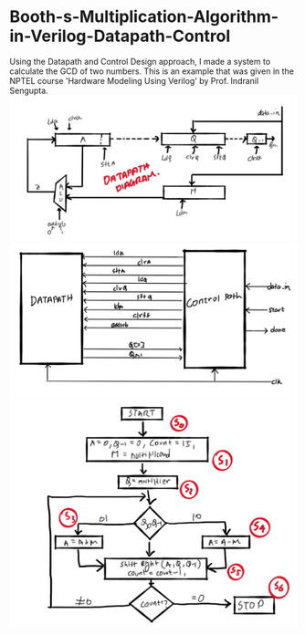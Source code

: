 # Booth-s-Multiplication-Algorithm-in-Verilog-Datapath-Control
Using the Datapath and Control Design approach, I made a system to calculate the GCD of two numbers. This is an example that was given in the NPTEL course 'Hardware Modeling Using Verilog' by Prof. Indranil Sengupta.  
![](https://github.com/souvicksaha95/Booth-s-Multiplication-Algorithm-in-Verilog-Datapath-Control/blob/master/Datapath_diagram.JPG)  
![](https://github.com/souvicksaha95/Booth-s-Multiplication-Algorithm-in-Verilog-Datapath-Control/blob/master/Datapath_Control_input_ouput.JPG)  
![](https://github.com/souvicksaha95/Booth-s-Multiplication-Algorithm-in-Verilog-Datapath-Control/blob/master/Flowchart_booth.JPG)

